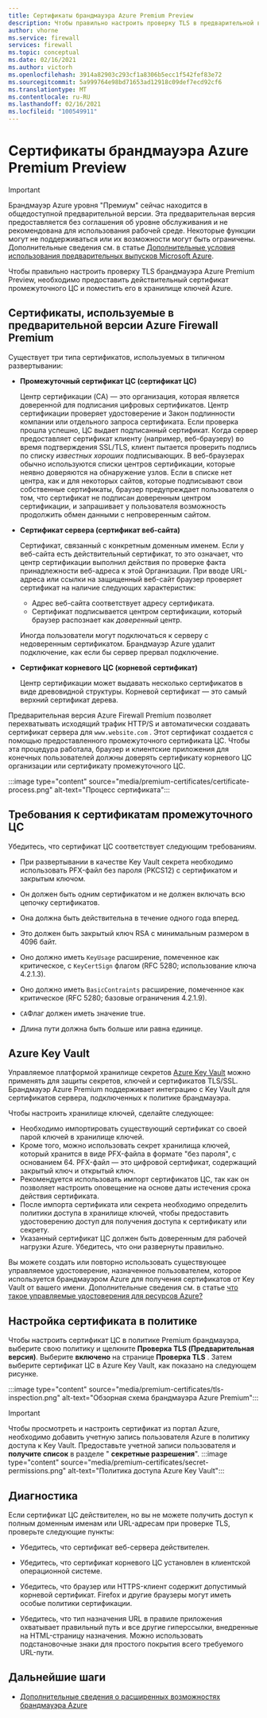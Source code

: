 ```yaml
---
title: Сертификаты брандмауэра Azure Premium Preview
description: Чтобы правильно настроить проверку TLS в предварительной версии Azure Firewall Premium, необходимо настроить и установить промежуточные сертификаты ЦС.
author: vhorne
ms.service: firewall
services: firewall
ms.topic: conceptual
ms.date: 02/16/2021
ms.author: victorh
ms.openlocfilehash: 3914a82903c293cf1a8306b5ecc1f542fef83e72
ms.sourcegitcommit: 5a999764e98bd71653ad12918c09def7ecd92cf6
ms.translationtype: MT
ms.contentlocale: ru-RU
ms.lasthandoff: 02/16/2021
ms.locfileid: "100549911"
---
```

# <a name="azure-firewall-premium-preview-certificates"></a>Сертификаты брандмауэра Azure Premium Preview 

> [!IMPORTANT]
> Брандмауэр Azure уровня "Премиум" сейчас находится в общедоступной предварительной версии.
> Эта предварительная версия предоставляется без соглашения об уровне обслуживания и не рекомендована для использования рабочей среде. Некоторые функции могут не поддерживаться или их возможности могут быть ограничены. Дополнительные сведения см. в статье [Дополнительные условия использования предварительных выпусков Microsoft Azure](https://azure.microsoft.com/support/legal/preview-supplemental-terms/).

 Чтобы правильно настроить проверку TLS брандмауэра Azure Premium Preview, необходимо предоставить действительный сертификат промежуточного ЦС и поместить его в хранилище ключей Azure.

## <a name="certificates-used-by-azure-firewall-premium-preview"></a>Сертификаты, используемые в предварительной версии Azure Firewall Premium

Существует три типа сертификатов, используемых в типичном развертывании:

- **Промежуточный сертификат ЦС (сертификат ЦС)**

   Центр сертификации (CA) — это организация, которая является доверенной для подписания цифровых сертификатов. Центр сертификации проверяет удостоверение и Закон подлинности компании или отдельного запроса сертификата. Если проверка прошла успешно, ЦС выдает подписанный сертификат. Когда сервер предоставляет сертификат клиенту (например, веб-браузеру) во время подтверждения SSL/TLS, клиент пытается проверить подпись по списку *известных хороших* подписывающих. В веб-браузерах обычно используются списки центров сертификации, которые неявно доверяются на обнаружение узлов. Если в списке нет центра, как и для некоторых сайтов, которые подписывают свои собственные сертификаты, браузер предупреждает пользователя о том, что сертификат не подписан доверенным центром сертификации, и запрашивает у пользователя возможность продолжить обмен данными с непроверенным сайтом.

- **Сертификат сервера (сертификат веб-сайта)**

   Сертификат, связанный с конкретным доменным именем. Если у веб-сайта есть действительный сертификат, то это означает, что центр сертификации выполнил действия по проверке факта принадлежности веб-адреса к этой Организации. При вводе URL-адреса или ссылки на защищенный веб-сайт браузер проверяет сертификат на наличие следующих характеристик:
   - Адрес веб-сайта соответствует адресу сертификата.
   - Сертификат подписывается центром сертификации, который браузер распознает как *доверенный* центр.
   
   Иногда пользователи могут подключаться к серверу с недоверенным сертификатом. Брандмауэр Azure удалит подключение, как если бы сервер прервал подключение.

- **Сертификат корневого ЦС (корневой сертификат)**

   Центр сертификации может выдавать несколько сертификатов в виде древовидной структуры. Корневой сертификат — это самый верхний сертификат дерева.

Предварительная версия Azure Firewall Premium позволяет перехватывать исходящий трафик HTTP/S и автоматически создавать сертификат сервера для `www.website.com` . Этот сертификат создается с помощью предоставленного промежуточного сертификата ЦС. Чтобы эта процедура работала, браузер и клиентские приложения для конечных пользователей должны доверять сертификату корневого ЦС организации или сертификату промежуточного ЦС. 

:::image type="content" source="media/premium-certificates/certificate-process.png" alt-text="Процесс сертификата":::

## <a name="intermediate-ca-certificate-requirements"></a>Требования к сертификатам промежуточного ЦС

Убедитесь, что сертификат ЦС соответствует следующим требованиям.

- При развертывании в качестве Key Vault секрета необходимо использовать PFX-файл без пароля (PKCS12) с сертификатом и закрытым ключом.

- Он должен быть одним сертификатом и не должен включать всю цепочку сертификатов.  

- Она должна быть действительна в течение одного года вперед.  

- Это должен быть закрытый ключ RSA с минимальным размером в 4096 байт.  

- Оно должно иметь `KeyUsage` расширение, помеченное как критическое, с `KeyCertSign` флагом (RFC 5280; использование ключа 4.2.1.3).

- Оно должно иметь `BasicContraints` расширение, помеченное как критическое (RFC 5280; базовые ограничения 4.2.1.9).  

- `CA`Флаг должен иметь значение true.

- Длина пути должна быть больше или равна единице.

## <a name="azure-key-vault"></a>Azure Key Vault

Управляемое платформой хранилище секретов [Azure Key Vault](../key-vault/general/overview.md) можно применять для защиты секретов, ключей и сертификатов TLS/SSL. Брандмауэр Azure Premium поддерживает интеграцию с Key Vault для сертификатов сервера, подключенных к политике брандмауэра.
 
Чтобы настроить хранилище ключей, сделайте следующее:

- Необходимо импортировать существующий сертификат со своей парой ключей в хранилище ключей. 
- Кроме того, можно использовать секрет хранилища ключей, который хранится в виде PFX-файла в формате "без пароля", с основанием 64.  PFX-файл — это цифровой сертификат, содержащий закрытый ключ и открытый ключ.
- Рекомендуется использовать импорт сертификатов ЦС, так как он позволяет настроить оповещение на основе даты истечения срока действия сертификата.
- После импорта сертификата или секрета необходимо определить политики доступа в хранилище ключей, чтобы предоставить удостоверению доступ для получения доступа к сертификату или секрету.
- Указанный сертификат ЦС должен быть доверенным для рабочей нагрузки Azure. Убедитесь, что они развернуты правильно.

Вы можете создать или повторно использовать существующее управляемое удостоверение, назначенное пользователем, которое используется брандмауэром Azure для получения сертификатов от Key Vault от вашего имени. Дополнительные сведения см. в статье [что такое управляемые удостоверения для ресурсов Azure?](../active-directory/managed-identities-azure-resources/overview.md) 

## <a name="configure-a-certificate-in-your-policy"></a>Настройка сертификата в политике

Чтобы настроить сертификат ЦС в политике Premium брандмауэра, выберите свою политику и щелкните **Проверка TLS (Предварительная версия)**. Выберите **включено** на странице **Проверка TLS** . Затем выберите сертификат ЦС в Azure Key Vault, как показано на следующем рисунке.

:::image type="content" source="media/premium-certificates/tls-inspection.png" alt-text="Обзорная схема брандмауэра Azure Premium":::
 
> [!IMPORTANT]
> Чтобы просмотреть и настроить сертификат из портал Azure, необходимо добавить учетную запись пользователя Azure в политику доступа к Key Vault. Предоставьте учетной записи пользователя и **получите** **список** в разделе " **секретные разрешения**".
   :::image type="content" source="media/premium-certificates/secret-permissions.png" alt-text="Политика доступа Azure Key Vault":::


## <a name="troubleshooting"></a>Диагностика

Если сертификат ЦС действителен, но вы не можете получить доступ к полным доменным именам или URL-адресам при проверке TLS, проверьте следующие пункты:

- Убедитесь, что сертификат веб-сервера действителен.  

- Убедитесь, что сертификат корневого ЦС установлен в клиентской операционной системе.  

- Убедитесь, что браузер или HTTPS-клиент содержит допустимый корневой сертификат. Firefox и другие браузеры могут иметь особые политики сертификации.  

- Убедитесь, что тип назначения URL в правиле приложения охватывает правильный путь и все другие гиперссылки, внедренные на HTML-страницу назначения. Можно использовать подстановочные знаки для простого покрытия всего требуемого URL-пути.  


## <a name="next-steps"></a>Дальнейшие шаги

- [Дополнительные сведения о расширенных возможностях брандмауэра Azure](premium-features.md)
